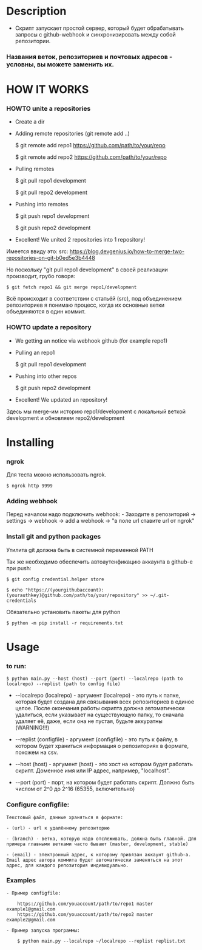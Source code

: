 # Description
- Скрипт запускает простой сервер,
 который будет обрабатывать запросы с github-webhook
 и синхронизировать между собой репозитории.

### Названия веток, репозиториев и почтовых адресов - условны, вы можете заменить их.

# HOW IT WORKS

### HOWTO unite a repositories

- Create a dir
- Adding remote repositories (git remote add ..)
	
	$ git remote add repo1 https://github.com/path/to/your/repo
	
	$ git remote add repo2 https://github.com/path/to/your/repo

- Pulling remotes
	
	$ git pull repo1 development
	
	$ git pull repo2 development
	
- Pushing into remotes
	
	$ git push repo1 development
	
	$ git push repo2 development
	
- Excellent! We united 2 repositories into 1 repository!

Имеется ввиду это:
src: https://blog.devgenius.io/how-to-merge-two-repositories-on-git-b0ed5e3b4448

Но поскольку "git pull repo1 development" в своей реализации производит, грубо говоря:

	$ git fetch repo1 && git merge repo1/development

Всё происходит в соответствии с статьёй (src),
  под объединением репозиториев я понимаю процесс, когда их основные ветки объединяются в один коммит.


### HOWTO update a repository

- We getting an notice via webhook github (for example repo1)
- Pulling an repo1
	
	$ git pull repo1 development
	
- Pushing into other repos
	
	$ git push repo2 development
	
- Excellent! We updated an repository!

Здесь мы merge-им историю repo1/development с локальный веткой development
  и обновляем repo2/development

# Installing

### ngrok
Для теста можно использовать ngrok.

	$ ngrok http 9999

### Adding webhook
Перед началом надо подключить webhook:
	- Заходите в репозиторий -> settings -> webhook -> add a webhook -> "в поле url ставите url от ngrok"

### Install git and python packages
Утилита git должна быть в системной переменной PATH

Так же необходимо обеспечить автоаутенфикацию аккаунта в github-е при push:
	
	$ git config credential.helper store
	
	$ echo "https://(yourgithubaccount):(yourauthkey)@github.com/path/to/your/repository" >> ~/.git-credentials

Обязательно установить пакеты для python

	$ python -m pip install -r requirements.txt	

# Usage

### to run:
	$ python main.py --host (host) --port (port) --localrepo (path to localrepo) --replist (path to config file)

- --localrepo (localrepo) - аргумент (localrepo) - это путь к папке, которая будет создана для связывания всех репозиториев в единое целое. После окончания работы скрипта должна автоматически удалиться, если указывает на существующую папку, то сначала удаляет её, даже, если она не пустая, будьте аккуратны (WARNING!!!)

- --replist (configfile) - аргумент (configfile) - это путь к файлу, в котором будет храниться информация о репозиториях в формате, похожем на csv.
	
- --host (host) - аргумент (host) - это хост на котором будет работать скрипт. Доменное имя или IP адрес, например, "localhost". 

- --port (port) - порт, на котором будет работать скрипт. Должно быть числом от 2^0 до 2^16 (65355, включительно) 


### Configure configfile:
	Текстовый файл, данные храняться в формате:
	
	- (url) - url к удалённому репозиторию
	
	- (branch) - ветка, которую надо отслеживать, должна быть главной. Для примера главными ветками часто бывают (master, development, stable)

	- (email) - электронный адрес, к которому привязан аккаунт github-а. Email адрес автора коммита будет автоматически заменяться на этот адрес, для каждого репозитория индивидуально.


### Examples

	- Пример configfile:

		https://github.com/youaccount/path/to/repo1 master example1@gmail.com
		https://github.com/youaccount/path/to/repo2 master example2@gmail.com

	- Пример запуска программы:

		$ python main.py --localrepo ~/localrepo --replist replist.txt



